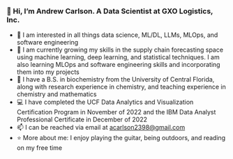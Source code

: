### 👋 Hi, I’m Andrew Carlson. A Data Scientist at GXO Logistics, Inc.
- 👀 I am interested in all things data science, ML/DL, LLMs, MLOps, and software engineering
- 🌱 I am currently growing my skills in the supply chain forecasting space using machine learning, deep learning, and statistical techniques. I am also learning MLOps and software engineering skills and incorporating them into my projects
- 🧬 I have a B.S. in biochemistry from the University of Central Florida, along with research experience in chemistry, and teaching experience in chemistry and mathematics
- 💻 I have completed the UCF Data Analytics and Visualization Certification Program in November of 2022 and the IBM Data Analyst Professional Certificate in December of 2022
- 📫 I can be reached via email at acarlson2398@gmail.com
- ⭐ More about me: I enjoy playing the guitar, being outdoors, and reading on my free time

<!---
Andrew-Carlson/Andrew-Carlson is a ✨ special ✨ repository because its `README.md` (this file) appears on your GitHub profile.
You can click the Preview link to take a look at your changes.
--->
